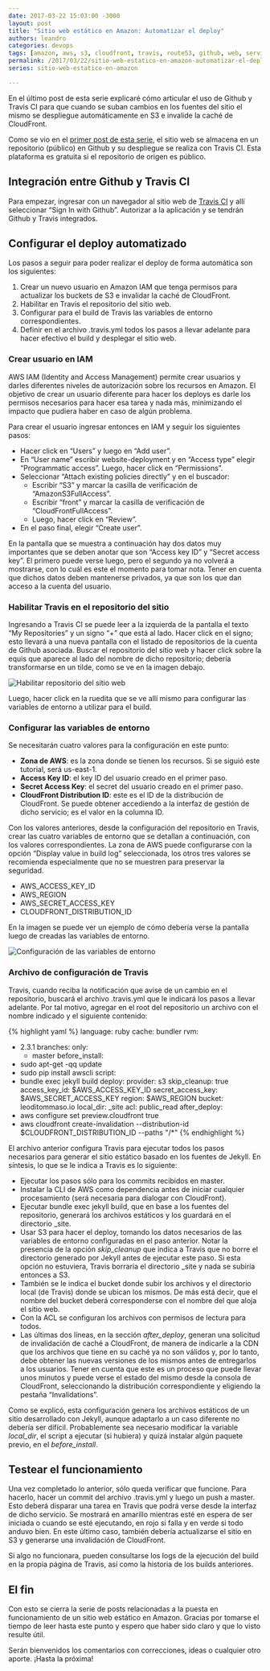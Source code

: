 ```yaml
---
date: 2017-03-22 15:03:00 -3000
layout: post
title: "Sitio web estático en Amazon: Automatizar el deploy"
authors: leandro
categories: devops
tags: [amazon, aws, s3, cloudfront, travis, route53, github, web, servicios, jekyll, cloud computing]
permalink: /2017/03/22/sitio-web-estatico-en-amazon-automatizar-el-deploy/
series: sitio-web-estatico-en-amazon

---
```


En el último post de esta serie explicaré cómo articular el uso de Github y
Travis CI para que cuando se suban cambios en los fuentes del sitio el mismo se
despliegue automáticamente en S3 e invalide la caché de CloudFront.
<!-- more -->

Como se vio en el [primer post de esta
serie](/2017/03/06/sitio-web-estatico-en-amazon-planificacion-y-diseno/), el
sitio web se almacena en un repositorio (público) en Github y su despliegue se
realiza con Travis CI. Esta plataforma es gratuita si el repositorio de origen
es público.

## Integración entre Github y Travis CI

Para empezar, ingresar con un navegador al sitio web de [Travis
CI](https://travis-ci.org) y allí seleccionar “Sign In with Github”. Autorizar a
la aplicación y se tendrán Github y Travis integrados.

## Configurar el deploy automatizado

Los pasos a seguir para poder realizar el deploy de forma automática son los
siguientes:

1. Crear un nuevo usuario en Amazon IAM que tenga permisos para actualizar los
   buckets de S3 e invalidar la caché de CloudFront.
2. Habilitar en Travis el repositorio del sitio web.
3. Configurar para el build de Travis las variables de entorno correspondientes.
4. Definir en el archivo .travis.yml todos los pasos a llevar adelante para
    hacer efectivo el build y desplegar el sitio web.

### Crear usuario en IAM

AWS IAM (Identity and Access Management) permite crear usuarios y darles
diferentes niveles de autorización sobre los recursos en Amazon. El objetivo de
crear un usuario diferente para hacer los deploys es darle los permisos
necesarios para hacer esa tarea y nada más, minimizando el impacto que pudiera
haber en caso de algún problema.

Para crear el usuario ingresar entonces en IAM y seguir los siguientes pasos:

* Hacer click en “Users” y luego en “Add user”.
* En “User name” escribir website-deployment y en “Access type” elegir
  “Programmatic access”. Luego, hacer click en “Permissions”.
* Seleccionar “Attach existing policies directly” y en el buscador:
  * Escribir “S3” y marcar la casilla de verificación de “AmazonS3FullAccess”.
  * Escribir “front” y marcar la casilla de verificación de “CloudFrontFullAccess”.
  * Luego, hacer click en “Review”.
* En el paso final, elegir “Create user”.

En la pantalla que se muestra a continuación hay dos datos muy importantes que
se deben anotar que son “Access key ID” y “Secret access key”. El primero puede
verse luego, pero el segundo ya no volverá a mostrarse, con lo cuál es este el
momento para tomar nota. Tener en cuenta que dichos datos deben mantenerse
privados, ya que son los que dan acceso a la cuenta del usuario.

### Habilitar Travis en el repositorio del sitio

Ingresando a Travis CI se puede leer a la izquierda de la pantalla el texto “My
Repositories” y un signo “+” que está al lado. Hacer click en el signo; esto
llevará a una nueva pantalla con el listado de repositorios de la cuenta de
Github asociada. Buscar el repositorio del sitio web y hacer click sobre la
equis que aparece al lado del nombre de dicho repositorio; debería transformarse
en un tilde, como se ve en la imagen debajo.

![Habilitar repositorio del sitio
web](/images/blog/static-website-on-amazon_enable-github-repo-in-travis.png)

Luego, hacer click en la ruedita que se ve allí mismo para configurar las
variables de entorno a utilizar para el build.

### Configurar las variables de entorno

Se necesitarán cuatro valores para la configuración en este punto:

* **Zona de AWS**: es la zona donde se tienen los recursos. Si se siguió este
  tutorial, será us-east-1.
* **Access Key ID**: el key ID del usuario creado en el primer paso.
* **Secret Access Key**: el secret del usuario creado en el primer paso.
* **CloudFront Distribution ID**: este es el ID de la distribución de
  CloudFront. Se puede obtener accediendo a la interfaz de gestión de dicho
  servicio; es el valor en la columna ID.

Con los valores anteriores, desde la configuración del repositorio en Travis,
crear las cuatro variables de entorno que se detallan a continuación, con los
valores correspondientes. La zona de AWS puede configurarse con la opción
“Display value in build log” seleccionada, los otros tres valores se recomienda
especialmente que no se muestren para preservar la seguridad.

* AWS_ACCESS_KEY_ID
* AWS_REGION
* AWS_SECRET_ACCESS_KEY
* CLOUDFRONT_DISTRIBUTION_ID

En la imagen se puede ver un ejemplo de cómo debería verse la pantalla luego de
creadas las variables de entorno.

![Configuración de las variables de 
entorno](/images/blog/static-website-on-amazon_environment-variables-in-travis.png)

### Archivo de configuración de Travis

Travis, cuando reciba la notificación que avise de un cambio en el repositorio,
buscará el archivo .travis.yml que le indicará los pasos a llevar adelante. Por
tal motivo, agregar en el root del repositorio un archivo con el nombre indicado
y el siguiente contenido:

{% highlight yaml %}
language: ruby
cache: bundler
rvm:
- 2.3.1
branches:
  only:
  - master
before_install:
- sudo apt-get -qq update
- sudo pip install awscli
script:
- bundle exec jekyll build
deploy:
  provider: s3
  skip_cleanup: true
  access_key_id: $AWS_ACCESS_KEY_ID
  secret_access_key: $AWS_SECRET_ACCESS_KEY
  region: $AWS_REGION
  bucket: leoditommaso.io
  local_dir: _site
  acl: public_read
after_deploy:
- aws configure set preview.cloudfront true
- aws cloudfront create-invalidation --distribution-id $CLOUDFRONT_DISTRIBUTION_ID --paths "/*"
{% endhighlight %}

El archivo anterior configura Travis para ejecutar todos los pasos necesarios
para generar el sitio estático basado en los fuentes de Jekyll. En síntesis, lo
que se le indica a Travis es lo siguiente:

* Ejecutar los pasos sólo para los commits recibidos en master.
* Instalar la CLI de AWS como dependencia antes de iniciar cualquier
  procesamiento (será necesaria para dialogar con CloudFront).
* Ejecutar bundle exec jekyll build, que en base a los fuentes del repositorio,
  generará los archivos estáticos y los guardará en el directorio _site.
* Usar S3 para hacer el deploy, tomando los datos necesarios de las variables
  de entorno configuradas en el paso anterior. Notar la presencia de la opción
  *skip_cleanup* que indica a Travis que no borre el directorio generado por
  Jekyll antes de ejecutar este paso. Si esta opción no estuviera, Travis
  borraría el directorio _site y nada se subiría entonces a S3.
* También se le indica el bucket donde subir los archivos y el directorio local
  (de Travis) donde se ubican los mismos. De más está decir, que el nombre del
  bucket deberá corresponderse con el nombre del que aloja el sitio web.
* Con la ACL se configuran los archivos con permisos de lectura para todos.
* Las últimas dos líneas, en la sección *after_deploy*, generan una solicitud de
  invalidación de caché a CloudFront, de manera de indicarle a la CDN que los
  archivos que tiene en su caché ya no son válidos y, por lo tanto, debe obtener
  las nuevas versiones de los mismos antes de entregarlos a los usuarios. Tener
  en cuenta que este es un proceso que puede llevar unos minutos y puede verse
  el estado del mismo desde la consola de CloudFront, seleccionando la
  distribución correspondiente y eligiendo la pestaña “Invalidations”.

Como se explicó, esta configuración genera los archivos estáticos de un sitio
desarrollado con Jekyll, aunque adaptarlo a un caso diferente no debería ser
difícil. Probablemente sea necesario modificar la variable *local_dir*, el
script a ejecutar (si hubiera) y quizá instalar algún paquete previo, en el
*before_install*.

## Testear el funcionamiento

Una vez completado lo anterior, sólo queda verificar que funcione. Para hacerlo,
hacer un commit del archivo .travis.yml y luego un push a master. Esto deberá
disparar una tarea en Travis que podrá verse desde la interfaz de dicho
servicio. Se mostrará en amarillo mientras esté en espera de ser iniciada o
cuando se esté ejecutando, en rojo si falla y en verde si todo anduvo bien. En
este último caso, también debería actualizarse el sitio en S3 y generarse una
invalidación de CloudFront.

Si algo no funcionara, pueden consultarse los logs de la ejecución del build en
la propia página de Travis, así como la historia de los builds anteriores.

## El fin

Con esto se cierra la serie de posts relacionadas a la puesta en funcionamiento
de un sitio web estático en Amazon. Gracias por tomarse el tiempo de leer hasta
este punto y espero que haber sido claro y que lo visto resulte útil.

Serán bienvenidos los comentarios con correcciones, ideas o cualquier otro
aporte. ¡Hasta la próxima!

